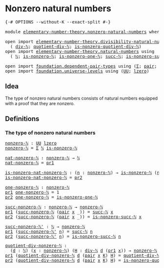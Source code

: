 # Nonzero natural numbers

<pre class="Agda"><a id="36" class="Symbol">{-#</a> <a id="40" class="Keyword">OPTIONS</a> <a id="48" class="Pragma">--without-K</a> <a id="60" class="Pragma">--exact-split</a> <a id="74" class="Symbol">#-}</a>

<a id="79" class="Keyword">module</a> <a id="86" href="elementary-number-theory.nonzero-natural-numbers.html" class="Module">elementary-number-theory.nonzero-natural-numbers</a> <a id="135" class="Keyword">where</a>

<a id="142" class="Keyword">open</a> <a id="147" class="Keyword">import</a> <a id="154" href="elementary-number-theory.divisibility-natural-numbers.html" class="Module">elementary-number-theory.divisibility-natural-numbers</a> <a id="208" class="Keyword">using</a>
  <a id="216" class="Symbol">(</a> <a id="218" href="elementary-number-theory.divisibility-natural-numbers.html#1640" class="Function">div-ℕ</a><a id="223" class="Symbol">;</a> <a id="225" href="elementary-number-theory.divisibility-natural-numbers.html#1707" class="Function">quotient-div-ℕ</a><a id="239" class="Symbol">;</a> <a id="241" href="elementary-number-theory.divisibility-natural-numbers.html#8811" class="Function">is-nonzero-quotient-div-ℕ</a><a id="266" class="Symbol">)</a>
<a id="268" class="Keyword">open</a> <a id="273" class="Keyword">import</a> <a id="280" href="elementary-number-theory.natural-numbers.html" class="Module">elementary-number-theory.natural-numbers</a> <a id="321" class="Keyword">using</a>
  <a id="329" class="Symbol">(</a> <a id="331" href="elementary-number-theory.natural-numbers.html#1444" class="Datatype">ℕ</a><a id="332" class="Symbol">;</a> <a id="334" href="elementary-number-theory.natural-numbers.html#1926" class="Function">is-nonzero-ℕ</a><a id="346" class="Symbol">;</a> <a id="348" href="elementary-number-theory.natural-numbers.html#3578" class="Function">is-nonzero-one-ℕ</a><a id="364" class="Symbol">;</a> <a id="366" href="elementary-number-theory.natural-numbers.html#1478" class="InductiveConstructor">succ-ℕ</a><a id="372" class="Symbol">;</a> <a id="374" href="elementary-number-theory.natural-numbers.html#3025" class="Function">is-nonzero-succ-ℕ</a><a id="391" class="Symbol">)</a>

<a id="394" class="Keyword">open</a> <a id="399" class="Keyword">import</a> <a id="406" href="foundation.dependent-pair-types.html" class="Module">foundation.dependent-pair-types</a> <a id="438" class="Keyword">using</a> <a id="444" class="Symbol">(</a><a id="445" href="foundation-core.dependent-pair-types.html#502" class="Record">Σ</a><a id="446" class="Symbol">;</a> <a id="448" href="foundation-core.dependent-pair-types.html#575" class="InductiveConstructor">pair</a><a id="452" class="Symbol">;</a> <a id="454" href="foundation-core.dependent-pair-types.html#592" class="Field">pr1</a><a id="457" class="Symbol">;</a> <a id="459" href="foundation-core.dependent-pair-types.html#604" class="Field">pr2</a><a id="462" class="Symbol">)</a>
<a id="464" class="Keyword">open</a> <a id="469" class="Keyword">import</a> <a id="476" href="foundation.universe-levels.html" class="Module">foundation.universe-levels</a> <a id="503" class="Keyword">using</a> <a id="509" class="Symbol">(</a><a id="510" href="foundation-core.universe-levels.html#222" class="Primitive">UU</a><a id="512" class="Symbol">;</a> <a id="514" href="Agda.Primitive.html#764" class="Primitive">lzero</a><a id="519" class="Symbol">)</a>
</pre>
## Idea

The type of nonzero natural numbers consists of natural numbers equipped with a proof that they are nonzero.

## Definitions

### The type of nonzero natural numbers

<pre class="Agda"><a id="nonzero-ℕ"></a><a id="710" href="elementary-number-theory.nonzero-natural-numbers.html#710" class="Function">nonzero-ℕ</a> <a id="720" class="Symbol">:</a> <a id="722" href="foundation-core.universe-levels.html#222" class="Primitive">UU</a> <a id="725" href="Agda.Primitive.html#764" class="Primitive">lzero</a>
<a id="731" href="elementary-number-theory.nonzero-natural-numbers.html#710" class="Function">nonzero-ℕ</a> <a id="741" class="Symbol">=</a> <a id="743" href="foundation-core.dependent-pair-types.html#502" class="Record">Σ</a> <a id="745" href="elementary-number-theory.natural-numbers.html#1444" class="Datatype">ℕ</a> <a id="747" href="elementary-number-theory.natural-numbers.html#1926" class="Function">is-nonzero-ℕ</a>

<a id="nat-nonzero-ℕ"></a><a id="761" href="elementary-number-theory.nonzero-natural-numbers.html#761" class="Function">nat-nonzero-ℕ</a> <a id="775" class="Symbol">:</a> <a id="777" href="elementary-number-theory.nonzero-natural-numbers.html#710" class="Function">nonzero-ℕ</a> <a id="787" class="Symbol">→</a> <a id="789" href="elementary-number-theory.natural-numbers.html#1444" class="Datatype">ℕ</a>
<a id="791" href="elementary-number-theory.nonzero-natural-numbers.html#761" class="Function">nat-nonzero-ℕ</a> <a id="805" class="Symbol">=</a> <a id="807" href="foundation-core.dependent-pair-types.html#592" class="Field">pr1</a>

<a id="is-nonzero-nat-nonzero-ℕ"></a><a id="812" href="elementary-number-theory.nonzero-natural-numbers.html#812" class="Function">is-nonzero-nat-nonzero-ℕ</a> <a id="837" class="Symbol">:</a> <a id="839" class="Symbol">(</a><a id="840" href="elementary-number-theory.nonzero-natural-numbers.html#840" class="Bound">n</a> <a id="842" class="Symbol">:</a> <a id="844" href="elementary-number-theory.nonzero-natural-numbers.html#710" class="Function">nonzero-ℕ</a><a id="853" class="Symbol">)</a> <a id="855" class="Symbol">→</a> <a id="857" href="elementary-number-theory.natural-numbers.html#1926" class="Function">is-nonzero-ℕ</a> <a id="870" class="Symbol">(</a><a id="871" href="elementary-number-theory.nonzero-natural-numbers.html#761" class="Function">nat-nonzero-ℕ</a> <a id="885" href="elementary-number-theory.nonzero-natural-numbers.html#840" class="Bound">n</a><a id="886" class="Symbol">)</a>
<a id="888" href="elementary-number-theory.nonzero-natural-numbers.html#812" class="Function">is-nonzero-nat-nonzero-ℕ</a> <a id="913" class="Symbol">=</a> <a id="915" href="foundation-core.dependent-pair-types.html#604" class="Field">pr2</a>

<a id="one-nonzero-ℕ"></a><a id="920" href="elementary-number-theory.nonzero-natural-numbers.html#920" class="Function">one-nonzero-ℕ</a> <a id="934" class="Symbol">:</a> <a id="936" href="elementary-number-theory.nonzero-natural-numbers.html#710" class="Function">nonzero-ℕ</a>
<a id="946" href="foundation-core.dependent-pair-types.html#592" class="Field">pr1</a> <a id="950" href="elementary-number-theory.nonzero-natural-numbers.html#920" class="Function">one-nonzero-ℕ</a> <a id="964" class="Symbol">=</a> <a id="966" class="Number">1</a>
<a id="968" href="foundation-core.dependent-pair-types.html#604" class="Field">pr2</a> <a id="972" href="elementary-number-theory.nonzero-natural-numbers.html#920" class="Function">one-nonzero-ℕ</a> <a id="986" class="Symbol">=</a> <a id="988" href="elementary-number-theory.natural-numbers.html#3578" class="Function">is-nonzero-one-ℕ</a>

<a id="succ-nonzero-ℕ"></a><a id="1006" href="elementary-number-theory.nonzero-natural-numbers.html#1006" class="Function">succ-nonzero-ℕ</a> <a id="1021" class="Symbol">:</a> <a id="1023" href="elementary-number-theory.nonzero-natural-numbers.html#710" class="Function">nonzero-ℕ</a> <a id="1033" class="Symbol">→</a> <a id="1035" href="elementary-number-theory.nonzero-natural-numbers.html#710" class="Function">nonzero-ℕ</a>
<a id="1045" href="foundation-core.dependent-pair-types.html#592" class="Field">pr1</a> <a id="1049" class="Symbol">(</a><a id="1050" href="elementary-number-theory.nonzero-natural-numbers.html#1006" class="Function">succ-nonzero-ℕ</a> <a id="1065" class="Symbol">(</a><a id="1066" href="foundation-core.dependent-pair-types.html#575" class="InductiveConstructor">pair</a> <a id="1071" href="elementary-number-theory.nonzero-natural-numbers.html#1071" class="Bound">x</a> <a id="1073" class="Symbol">_))</a> <a id="1077" class="Symbol">=</a> <a id="1079" href="elementary-number-theory.natural-numbers.html#1478" class="InductiveConstructor">succ-ℕ</a> <a id="1086" href="elementary-number-theory.nonzero-natural-numbers.html#1071" class="Bound">x</a>
<a id="1088" href="foundation-core.dependent-pair-types.html#604" class="Field">pr2</a> <a id="1092" class="Symbol">(</a><a id="1093" href="elementary-number-theory.nonzero-natural-numbers.html#1006" class="Function">succ-nonzero-ℕ</a> <a id="1108" class="Symbol">(</a><a id="1109" href="foundation-core.dependent-pair-types.html#575" class="InductiveConstructor">pair</a> <a id="1114" href="elementary-number-theory.nonzero-natural-numbers.html#1114" class="Bound">x</a> <a id="1116" class="Symbol">_))</a> <a id="1120" class="Symbol">=</a> <a id="1122" href="elementary-number-theory.natural-numbers.html#3025" class="Function">is-nonzero-succ-ℕ</a> <a id="1140" href="elementary-number-theory.nonzero-natural-numbers.html#1114" class="Bound">x</a>

<a id="succ-nonzero-ℕ&#39;"></a><a id="1143" href="elementary-number-theory.nonzero-natural-numbers.html#1143" class="Function">succ-nonzero-ℕ&#39;</a> <a id="1159" class="Symbol">:</a> <a id="1161" href="elementary-number-theory.natural-numbers.html#1444" class="Datatype">ℕ</a> <a id="1163" class="Symbol">→</a> <a id="1165" href="elementary-number-theory.nonzero-natural-numbers.html#710" class="Function">nonzero-ℕ</a>
<a id="1175" href="foundation-core.dependent-pair-types.html#592" class="Field">pr1</a> <a id="1179" class="Symbol">(</a><a id="1180" href="elementary-number-theory.nonzero-natural-numbers.html#1143" class="Function">succ-nonzero-ℕ&#39;</a> <a id="1196" href="elementary-number-theory.nonzero-natural-numbers.html#1196" class="Bound">n</a><a id="1197" class="Symbol">)</a> <a id="1199" class="Symbol">=</a> <a id="1201" href="elementary-number-theory.natural-numbers.html#1478" class="InductiveConstructor">succ-ℕ</a> <a id="1208" href="elementary-number-theory.nonzero-natural-numbers.html#1196" class="Bound">n</a>
<a id="1210" href="foundation-core.dependent-pair-types.html#604" class="Field">pr2</a> <a id="1214" class="Symbol">(</a><a id="1215" href="elementary-number-theory.nonzero-natural-numbers.html#1143" class="Function">succ-nonzero-ℕ&#39;</a> <a id="1231" href="elementary-number-theory.nonzero-natural-numbers.html#1231" class="Bound">n</a><a id="1232" class="Symbol">)</a> <a id="1234" class="Symbol">=</a> <a id="1236" href="elementary-number-theory.natural-numbers.html#3025" class="Function">is-nonzero-succ-ℕ</a> <a id="1254" href="elementary-number-theory.nonzero-natural-numbers.html#1231" class="Bound">n</a>
</pre>
<pre class="Agda"><a id="quotient-div-nonzero-ℕ"></a><a id="1269" href="elementary-number-theory.nonzero-natural-numbers.html#1269" class="Function">quotient-div-nonzero-ℕ</a> <a id="1292" class="Symbol">:</a>
  <a id="1296" class="Symbol">(</a><a id="1297" href="elementary-number-theory.nonzero-natural-numbers.html#1297" class="Bound">d</a> <a id="1299" class="Symbol">:</a> <a id="1301" href="elementary-number-theory.natural-numbers.html#1444" class="Datatype">ℕ</a><a id="1302" class="Symbol">)</a> <a id="1304" class="Symbol">(</a><a id="1305" href="elementary-number-theory.nonzero-natural-numbers.html#1305" class="Bound">x</a> <a id="1307" class="Symbol">:</a> <a id="1309" href="elementary-number-theory.nonzero-natural-numbers.html#710" class="Function">nonzero-ℕ</a><a id="1318" class="Symbol">)</a> <a id="1320" class="Symbol">(</a><a id="1321" href="elementary-number-theory.nonzero-natural-numbers.html#1321" class="Bound">H</a> <a id="1323" class="Symbol">:</a> <a id="1325" href="elementary-number-theory.divisibility-natural-numbers.html#1640" class="Function">div-ℕ</a> <a id="1331" href="elementary-number-theory.nonzero-natural-numbers.html#1297" class="Bound">d</a> <a id="1333" class="Symbol">(</a><a id="1334" href="foundation-core.dependent-pair-types.html#592" class="Field">pr1</a> <a id="1338" href="elementary-number-theory.nonzero-natural-numbers.html#1305" class="Bound">x</a><a id="1339" class="Symbol">))</a> <a id="1342" class="Symbol">→</a> <a id="1344" href="elementary-number-theory.nonzero-natural-numbers.html#710" class="Function">nonzero-ℕ</a>
<a id="1354" href="foundation-core.dependent-pair-types.html#592" class="Field">pr1</a> <a id="1358" class="Symbol">(</a><a id="1359" href="elementary-number-theory.nonzero-natural-numbers.html#1269" class="Function">quotient-div-nonzero-ℕ</a> <a id="1382" href="elementary-number-theory.nonzero-natural-numbers.html#1382" class="Bound">d</a> <a id="1384" class="Symbol">(</a><a id="1385" href="foundation-core.dependent-pair-types.html#575" class="InductiveConstructor">pair</a> <a id="1390" href="elementary-number-theory.nonzero-natural-numbers.html#1390" class="Bound">x</a> <a id="1392" href="elementary-number-theory.nonzero-natural-numbers.html#1392" class="Bound">K</a><a id="1393" class="Symbol">)</a> <a id="1395" href="elementary-number-theory.nonzero-natural-numbers.html#1395" class="Bound">H</a><a id="1396" class="Symbol">)</a> <a id="1398" class="Symbol">=</a> <a id="1400" href="elementary-number-theory.divisibility-natural-numbers.html#1707" class="Function">quotient-div-ℕ</a> <a id="1415" href="elementary-number-theory.nonzero-natural-numbers.html#1382" class="Bound">d</a> <a id="1417" href="elementary-number-theory.nonzero-natural-numbers.html#1390" class="Bound">x</a> <a id="1419" href="elementary-number-theory.nonzero-natural-numbers.html#1395" class="Bound">H</a>
<a id="1421" href="foundation-core.dependent-pair-types.html#604" class="Field">pr2</a> <a id="1425" class="Symbol">(</a><a id="1426" href="elementary-number-theory.nonzero-natural-numbers.html#1269" class="Function">quotient-div-nonzero-ℕ</a> <a id="1449" href="elementary-number-theory.nonzero-natural-numbers.html#1449" class="Bound">d</a> <a id="1451" class="Symbol">(</a><a id="1452" href="foundation-core.dependent-pair-types.html#575" class="InductiveConstructor">pair</a> <a id="1457" href="elementary-number-theory.nonzero-natural-numbers.html#1457" class="Bound">x</a> <a id="1459" href="elementary-number-theory.nonzero-natural-numbers.html#1459" class="Bound">K</a><a id="1460" class="Symbol">)</a> <a id="1462" href="elementary-number-theory.nonzero-natural-numbers.html#1462" class="Bound">H</a><a id="1463" class="Symbol">)</a> <a id="1465" class="Symbol">=</a> <a id="1467" href="elementary-number-theory.divisibility-natural-numbers.html#8811" class="Function">is-nonzero-quotient-div-ℕ</a> <a id="1493" href="elementary-number-theory.nonzero-natural-numbers.html#1462" class="Bound">H</a> <a id="1495" href="elementary-number-theory.nonzero-natural-numbers.html#1459" class="Bound">K</a>
</pre>